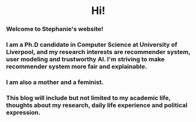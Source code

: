# 

# <center> Hi!

### Welcome to Stephanie's website! 

### I am a Ph.D candidate in Computer Science at University of Liverpool, and my research interests are recommender system, user modeling and trustworthy AI. I'm striving to make recommender system more fair and explainable.

### I am also a mother and a feminist. 

### This blog will include but not limited to my academic life, thoughts about my research, daily life experience and political expression.
